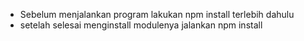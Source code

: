 * Sebelum menjalankan program lakukan npm install terlebih dahulu
* setelah selesai menginstall modulenya jalankan npm install